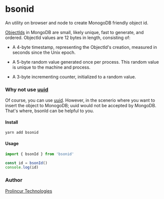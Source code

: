 # bsonid

An utility on browser and node to create MonogoDB friendly object id.

[ObjectIds](https://www.mongodb.com/docs/manual/reference/bson-types/#objectid) in MongoDB are small, likely unique, fast to generate, and ordered. ObjectId values are 12 bytes in length, consisting of:

- A 4-byte timestamp, representing the ObjectId's creation, measured in seconds since the Unix epoch.

- A 5-byte random value generated once per process. This random value is unique to the machine and process.

- A 3-byte incrementing counter, initialized to a random value.

### Why not use [uuid](https://www.npmjs.com/package/uuid)
Of course, you can use [uuid](https://www.npmjs.com/package/uuid). However, in the scenerio where you want to insert the object to MonogoDB; uuid would not be accepted by MongoDB. That's where, bsonId can be helpful to you.

#### Install

`yarn add bsonid`

#### Usage

```javascript
import { bsonId } from 'bsonid'

const id = bsonId()
console.log(id)

```

### Author

[Prolincur Technologies](https://prolincur.com)